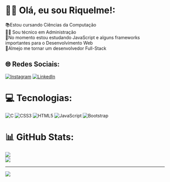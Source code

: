 # 🙋‍♂️ Olá, eu sou Riquelme!:
📚Estou cursando Ciências da Computação<br>👨‍🎓 Sou técnico em Administração<br>📖No momento estou estudando JavaScript e alguns frameworks importantes para o Desenvolvimento Web<br>📝Almejo me tornar um desenvolvedor Full-Stack<br>


## 🌐 Redes Sociais:
[![Instagram](https://img.shields.io/badge/Instagram-%23E4405F.svg?logo=Instagram&logoColor=white)](https://www.instagram.com/riquelme.c.dos.santos/) [![LinkedIn](https://img.shields.io/badge/LinkedIn-%230077B5.svg?logo=linkedin&logoColor=white)](https://www.linkedin.com/in/riquelme-carvalho-dos-santos-3090b11ba/) 

# 💻 Tecnologias:
![C](https://img.shields.io/badge/c-%2300599C.svg?style=for-the-badge&logo=c&logoColor=white) ![CSS3](https://img.shields.io/badge/css3-%231572B6.svg?style=for-the-badge&logo=css3&logoColor=white) ![HTML5](https://img.shields.io/badge/html5-%23E34F26.svg?style=for-the-badge&logo=html5&logoColor=white) ![JavaScript](https://img.shields.io/badge/javascript-%23323330.svg?style=for-the-badge&logo=javascript&logoColor=%23F7DF1E) ![Bootstrap](https://img.shields.io/badge/bootstrap-%23563D7C.svg?style=for-the-badge&logo=bootstrap&logoColor=white)
# 📊 GitHub Stats:
![](https://github-readme-stats.vercel.app/api?username=rike-dev&theme=gotham&hide_border=false&include_all_commits=true&count_private=true)<br/>
![](https://github-readme-stats.vercel.app/api/top-langs/?username=rike-dev&theme=gotham&hide_border=false&include_all_commits=true&count_private=true&layout=compact)

---
[![](https://visitcount.itsvg.in/api?id=rike-dev&icon=5&color=12)](https://visitcount.itsvg.in)

<!-- Proudly created with GPRM ( https://gprm.itsvg.in ) -->
